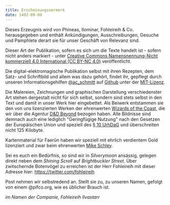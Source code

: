 ```yaml
---
title: Erscheinungsvermerk
date: 1492-09-09
---
```


Dieses Erzeugnis wird von Phineas, Ilominar, Fohleireih & Co. herausgegeben und enthält Ankündigungen, Ausschreibungen, Gesuche und Pamphlete derart sie für unser Geschäft von Relevanz sind.

Dieser Art der Publikation, sofern es sich um die Texte handelt ist - sofern nicht anders markiert - unter [Creative Commons Namensnennung-Nicht kommerziell 4.0 International (CC BY-NC 4.0)](https://creativecommons.org/licenses/by-nc/4.0/deed.de) veröffentlicht. 

Die digital-elektromagische Publikation selbst mit ihren Rezepten, dem Satz- und Schriftbild und allem was dazu gehört, findet ihr, gepflegt durch unseren Informationsgehilfen [@ac_schmitt](https://twitter.com/ac_schmitt) auf [Github](https://github.com/ac-schmitt/pifco.org) unter der [MIT-Lizenz](https://github.com/ac-schmitt/pifco.org/blob/main/LICENSE.md).

Die Malereien, Zeichnungen und graphischen Darstellung verschiedenster Art stehen dergestalt nicht für sich selbst, sondern sind stets selbst in den Text und damit in unser Werk hier eingebettet. Als Beiwerk entstammen sie den von uns lizenzierten Werken der ehrenwerten [Wizards of the Coast](https://company.wizards.com/en), die wir über die Agentur [D&D Beyond](https://www.dndbeyond.com/) bezogen haben. Alle Bildnisse sind demnach auch eine lediglich "Geringfügige Nutzung" nach den Gesetzen der Europäischen Union und speziell des [§ 10 UrhDaG](https://www.gesetze-im-internet.de/urhdag/__10.html) und überschreiten nicht 125 Kilobyte.

Kartenmaterial für Faerûn haben wir speziell mit ehrlich verdientem Gold lizenziert und zwar beim ehrenwerten [Mike Schley](https://mikeschley.com/).

Sei es euch ein Bedürfnis, so sind wir in _Silverymoon_ ansässig, gelegen direkt neben dem _Shining Scroll_ auf _Brightbuckler Street_.
Über zwitschernde Botenvögel zu erreichen ist der Herr Fohleireih mit dieser Adresse hier: https://twitter.com/fohleireih

Post nehmen wir selbstredend an. Stellt sie zu, zu unseren Namen, gefolgt von einem @pifco.org, wie es üblicher Brauch ist.

_im Namen der Companie, Fohleireih Ilvastarr_
